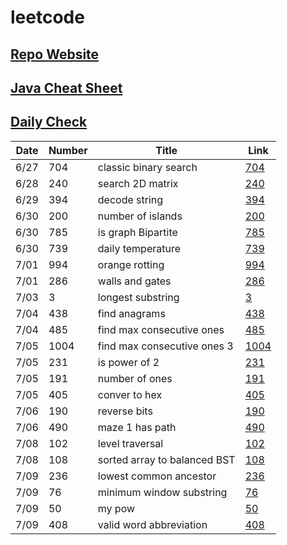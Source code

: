 # leetcode

## [Repo Website](https://simonzhang0428.github.io/leetcode/)
## [Java Cheat Sheet](https://github.com/simonzhang0428/leetcode/blob/main/CheatSheet.pdf)
## [Daily Check](https://github.com/simonzhang0428/leetcode/blob/main/DailyCheck.pdf)

| Date| Number|  Title|  Link
| -----------   | -----------   | -----------| ----------- |
| 6/27| 704| classic binary search| [704](https://github.com/simonzhang0428/leetcode/blob/main/BinarySearch704.java)
| 6/28| 240| search 2D matrix| [240](https://github.com/simonzhang0428/leetcode/blob/main/SearchMatrix240.java)
| 6/29| 394| decode string| [394](https://github.com/simonzhang0428/leetcode/blob/main/DecodeString394.java)
| 6/30| 200| number of islands| [200](https://github.com/simonzhang0428/leetcode/blob/main/NumIslands200.java)
| 6/30| 785| is graph Bipartite| [785](https://github.com/simonzhang0428/leetcode/blob/main/IsBipartite785.java)
| 6/30| 739| daily temperature| [739](https://github.com/simonzhang0428/leetcode/blob/main/DailyTemperatures739.java)
| 7/01| 994| orange rotting| [994](https://github.com/simonzhang0428/leetcode/blob/main/OrangeRotton994.java)
| 7/01| 286| walls and gates| [286](https://github.com/simonzhang0428/leetcode/blob/main/WallAndGate286.java)
| 7/03| 3| longest substring| [3](https://github.com/simonzhang0428/leetcode/blob/main/LengthOfLongestSubstring3.java)
| 7/04| 438| find anagrams| [438](https://github.com/simonzhang0428/leetcode/blob/main/FindAnagrams438.java)
| 7/04| 485| find max consecutive ones| [485](https://github.com/simonzhang0428/leetcode/blob/main/FindMaxConsecutiveOnes485.java)
| 7/05| 1004| find max consecutive ones 3   | [1004](https://github.com/simonzhang0428/leetcode/blob/main/LongestOnes1004.java)
| 7/05| 231| is power of 2| [231](https://github.com/simonzhang0428/leetcode/blob/main/IsPowerOfTwo231.java)
| 7/05| 191| number of ones| [191](https://github.com/simonzhang0428/leetcode/blob/main/NumberOfOnes191.java)
| 7/05| 405| conver to hex| [405](https://github.com/simonzhang0428/leetcode/blob/main/ToHex405.java)
| 7/06| 190| reverse bits| [190](https://github.com/simonzhang0428/leetcode/blob/main/ReverseBits190.java)
| 7/06| 490| maze 1 has path| [490](https://github.com/simonzhang0428/leetcode/blob/main/Maze490.java)
| 7/08| 102| level traversal| [102](https://github.com/simonzhang0428/leetcode/blob/main/LevelOrder102.java)
| 7/08| 108| sorted array to balanced BST| [108](https://github.com/simonzhang0428/leetcode/blob/main/SortedArrayToBST108.java)
| 7/09| 236| lowest common ancestor| [236](https://github.com/simonzhang0428/leetcode/blob/main/LCA236.java)
| 7/09| 76| minimum window substring| [76](https://github.com/simonzhang0428/leetcode/blob/main/MinimumWindowSubstring76.java)
| 7/09| 50| my pow| [50](https://github.com/simonzhang0428/leetcode/blob/main/Pow50.java)
| 7/09| 408| valid word abbreviation| [408](https://github.com/simonzhang0428/leetcode/blob/main/ValidWordAbbreviation408.java)